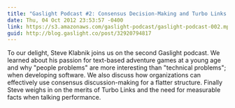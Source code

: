 ```yaml
---
title: "Gaslight Podcast #2: Consensus Decision-Making and Turbo Links with Steve Klabnik"
date: Thu, 04 Oct 2012 23:53:57 -0400
link: https://s3.amazonaws.com/gaslight-podcast/gaslight-podcast-002.mp3
guid: http://blog.gaslight.co/post/32920794817
---
```


To our delight, Steve Klabnik joins us on the second Gaslight podcast.  We
learned about his passion for text-based adventure games at a young age and why
"people problems" are more interesting than "technical problems"; when
developing software.  We also discuss how organizations can effectively use
consensus discussion-making for a flatter structure. Finally Steve weighs in on
the merits of Turbo Links and the need for measurable facts when talking
performance.
